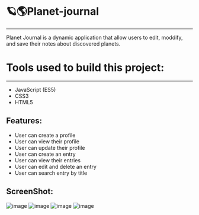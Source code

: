 # 🪐🌎Planet-journal
----

Planet Journal is a dynamic application that allow users to edit, moddify, and save their notes about discovered planets. 

# Tools used to build this project:
---
* JavaScript (ES5)
* CSS3
* HTML5

Features:
---
* User can create a profile
* User can view their profile
* User can update their profile
* User can create an entry
* User can view their entries
* User can edit and delete an entry
* User can search entry by title

ScreenShot:
---
![image](https://user-images.githubusercontent.com/69870979/108779500-cf743b80-751b-11eb-8812-2d4269bde157.png)
![image](https://user-images.githubusercontent.com/69870979/108779549-e450cf00-751b-11eb-977e-61ac291e50d8.png)
![image](https://user-images.githubusercontent.com/69870979/108779610-fb8fbc80-751b-11eb-9a30-31ac5192330f.png)
![image](https://user-images.githubusercontent.com/69870979/108779659-0e09f600-751c-11eb-88a7-060b848cc119.png)
